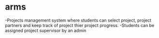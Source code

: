 # arms

-Projects management system where students can select project, project partners and keep track of project thier project progress.
-Students can be assigned project supervisor by an admin
